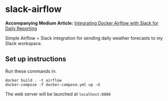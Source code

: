 # slack-airflow

**Accompanying Medium Article:** [Integrating Docker Airflow with Slack for Daily Reporting](https://medium.com/@mandygu/integrating-docker-airflow-with-slack-to-get-daily-reporting-c462e7c8828a)

Simple Airflow + Slack integration for sending daily weather forecasts to my Slack workspace.


## Set up instructions

Run these commands in:

```
docker build . -t airflow
docker-compose -f docker-compose.yml up -d
```

The web server will be launched at `localhost:8080`
